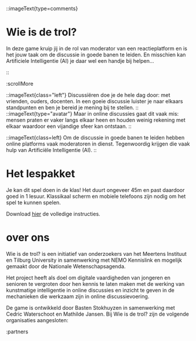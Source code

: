 ::imageText{type=comments}

# Wie is de trol?

In deze game kruip jij in de rol van moderator van een reactieplatform en is het jouw taak om de discussie in goede banen te leiden. En misschien kan Artificiele Intelligentie (AI) je daar wel een handje bij helpen...

::

:scrollMore

::imageText{class="left"}
Discussiëren doe je de hele dag door: met vrienden, ouders, docenten. In een goeie discussie luister je naar elkaars standpunten en ben je bereid je mening bij te stellen.
::
::imageText{type="avatar"}
Maar in online discussies gaat dit vaak mis: mensen praten er vaker langs elkaar heen en houden weinig rekening met elkaar waardoor een vijandige sfeer kan ontstaan.
::

::imageText{class=left}
Om de discussie in goede banen te leiden hebben online platforms vaak moderatoren in dienst. Tegenwoordig krijgen die vaak hulp van Artificiële Intelligentie (AI).
::

# Het lespakket

Je kan dit spel doen in de klas! Het duurt ongeveer 45m en past daardoor goed in 1 lesuur. Klassikaal scherm en mobiele telefoons zijn nodig om het spel te kunnen spelen.

Download [hier](/instructies.pdf) de volledige instructies.

# over ons

Wie is de trol? is een initiatief van onderzoekers van het Meertens Instituut en Tilburg University in samenwerking met NEMO Kennislink en mogelijk gemaakt door de Nationale Wetenschapsagenda.

Het project heeft als doel om digitale vaardigheden van jongeren en senioren te vergroten door hen kennis te laten maken met de werking van kunstmatige intelligentie in online discussies en inzicht te geven in de mechanieken die werkzaam zijn in online discussievoering.

De game is ontwikkeld door Basten Stokhuyzen in samenwerking met Cedric Waterschoot en Mathilde Jansen.
Bij Wie is de trol? zijn de volgende organisaties aangesloten:

:partners
